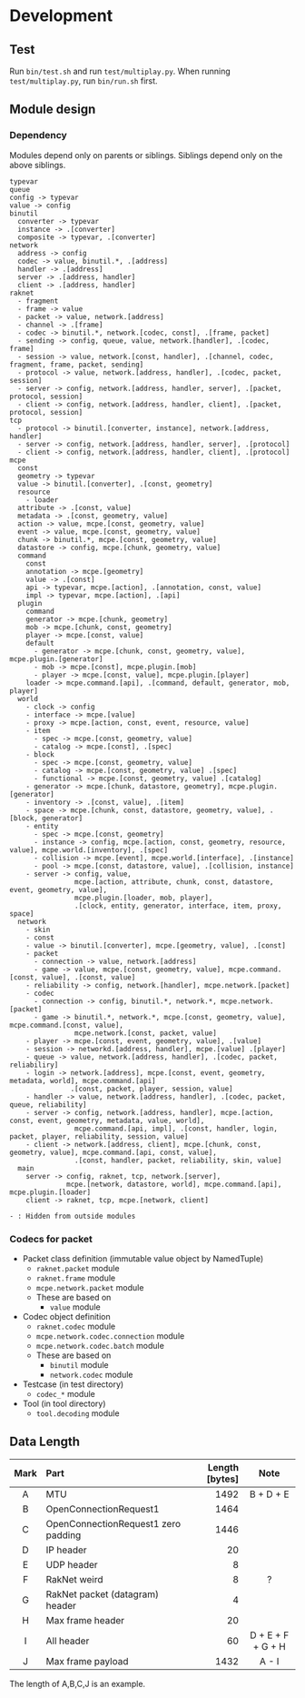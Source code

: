 # Development

## Test

Run `bin/test.sh` and run `test/multiplay.py`.
When running `test/multiplay.py`, run `bin/run.sh` first.

## Module design

### Dependency

Modules depend only on parents or siblings. Siblings depend only on the above siblings.

```
typevar
queue
config -> typevar
value -> config
binutil
  converter -> typevar
  instance -> .[converter]
  composite -> typevar, .[converter]
network
  address -> config
  codec -> value, binutil.*, .[address]
  handler -> .[address]
  server -> .[address, handler]
  client -> .[address, handler]
raknet
  - fragment
  - frame -> value
  - packet -> value, network.[address]
  - channel -> .[frame]
  - codec -> binutil.*, network.[codec, const], .[frame, packet]
  - sending -> config, queue, value, network.[handler], .[codec, frame]
  - session -> value, network.[const, handler], .[channel, codec, fragment, frame, packet, sending]
  - protocol -> value, network.[address, handler], .[codec, packet, session]
  - server -> config, network.[address, handler, server], .[packet, protocol, session]
  - client -> config, network.[address, handler, client], .[packet, protocol, session]
tcp
  - protocol -> binutil.[converter, instance], network.[address, handler]
  - server -> config, network.[address, handler, server], .[protocol]
  - client -> config, network.[address, handler, client], .[protocol]
mcpe
  const
  geometry -> typevar
  value -> binutil.[converter], .[const, geometry]
  resource
    - loader
  attribute -> .[const, value]
  metadata -> .[const, geometry, value]
  action -> value, mcpe.[const, geometry, value]
  event -> value, mcpe.[const, geometry, value]
  chunk -> binutil.*, mcpe.[const, geometry, value]
  datastore -> config, mcpe.[chunk, geometry, value]
  command
    const
    annotation -> mcpe.[geometry]
    value -> .[const]
    api -> typevar, mcpe.[action], .[annotation, const, value]
    impl -> typevar, mcpe.[action], .[api]
  plugin
    command
    generator -> mcpe.[chunk, geometry]
    mob -> mcpe.[chunk, const, geometry]
    player -> mcpe.[const, value]
    default
      - generator -> mcpe.[chunk, const, geometry, value], mcpe.plugin.[generator]
      - mob -> mcpe.[const], mcpe.plugin.[mob]
      - player -> mcpe.[const, value], mcpe.plugin.[player]
    loader -> mcpe.command.[api], .[command, default, generator, mob, player]
  world
    - clock -> config
    - interface -> mcpe.[value]
    - proxy -> mcpe.[action, const, event, resource, value]
    - item
      - spec -> mcpe.[const, geometry, value]
      - catalog -> mcpe.[const], .[spec]
    - block
      - spec -> mcpe.[const, geometry, value]
      - catalog -> mcpe.[const, geometry, value] .[spec]
      - functional -> mcpe.[const, geometry, value] .[catalog]
    - generator -> mcpe.[chunk, datastore, geometry], mcpe.plugin.[generator]
    - inventory -> .[const, value], .[item]
    - space -> mcpe.[chunk, const, datastore, geometry, value], .[block, generator]
    - entity
      - spec -> mcpe.[const, geometry]
      - instance -> config, mcpe.[action, const, geometry, resource, value], mcpe.world.[inventory], .[spec]
      - collision -> mcpe.[event], mcpe.world.[interface], .[instance]
      - pool -> mcpe.[const, datastore, value], .[collision, instance]
    - server -> config, value,
                mcpe.[action, attribute, chunk, const, datastore, event, geometry, value],
                mcpe.plugin.[loader, mob, player],
                .[clock, entity, generator, interface, item, proxy, space]
  network
    - skin
    - const
    - value -> binutil.[converter], mcpe.[geometry, value], .[const]
    - packet
      - connection -> value, network.[address]
      - game -> value, mcpe.[const, geometry, value], mcpe.command.[const, value], .[const, value]
    - reliability -> config, network.[handler], mcpe.network.[packet]
    - codec
      - connection -> config, binutil.*, network.*, mcpe.network.[packet]
      - game -> binutil.*, network.*, mcpe.[const, geometry, value], mcpe.command.[const, value],
                mcpe.network.[const, packet, value]
    - player -> mcpe.[const, event, geometry, value], .[value]
    - session -> networkd.[address, handler], mcpe.[value] .[player]
    - queue -> value, network.[address, handler], .[codec, packet, reliabiliry]
    - login -> network.[address], mcpe.[const, event, geometry, metadata, world], mcpe.command.[api]
               .[const, packet, player, session, value]
    - handler -> value, network.[address, handler], .[codec, packet, queue, reliability]
    - server -> config, network.[address, handler], mcpe.[action, const, event, geometry, metadata, value, world],
                mcpe.command.[api, impl], .[const, handler, login, packet, player, reliability, session, value]
    - client -> network.[address, client], mcpe.[chunk, const, geometry, value], mcpe.command.[api, const, value],
                .[const, handler, packet, reliability, skin, value] 
  main
    server -> config, raknet, tcp, network.[server],
              mcpe.[network, datastore, world], mcpe.command.[api], mcpe.plugin.[loader]
    client -> raknet, tcp, mcpe.[network, client]

- : Hidden from outside modules
```

### Codecs for packet

- Packet class definition (immutable value object by NamedTuple)
  - `raknet.packet` module
  - `raknet.frame` module
  - `mcpe.network.packet` module
  - These are based on
    - `value` module
- Codec object definition
  - `raknet.codec` module
  - `mcpe.network.codec.connection` module
  - `mcpe.network.codec.batch` module
  - These are based on
    - `binutil` module
    - `network.codec` module
- Testcase (in test directory)
  - `codec_*` module
- Tool (in tool directory)
  - `tool.decoding` module

## Data Length

| Mark | Part | Length [bytes] | Note |
|:---:|:---|---:|:---:|
| A | MTU | 1492 | B + D + E |
| B | OpenConnectionRequest1 | 1464 | |
| C | OpenConnectionRequest1 zero padding | 1446 | |
| D | IP header | 20 | |
| E | UDP header | 8 | |
| F | RakNet weird | 8 | ? | 
| G | RakNet packet (datagram) header | 4 | |
| H | Max frame header | 20 | |
| I | All header | 60 | D + E + F + G + H |
| J | Max frame payload | 1432 | A - I |

The length of A,B,C,J is an example.
